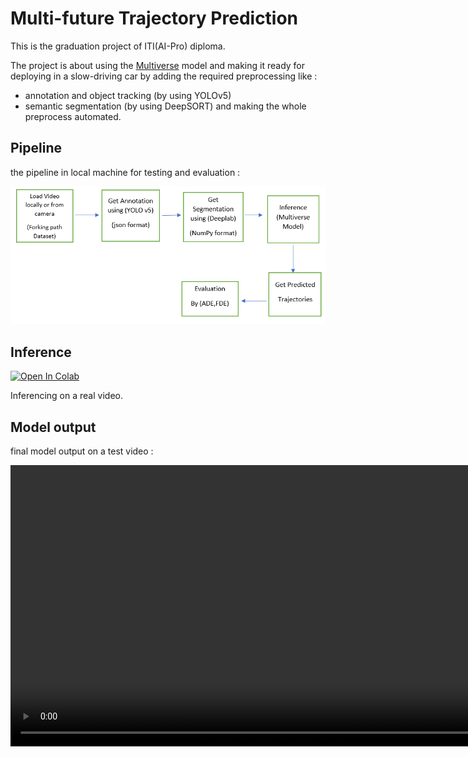 
# Multi-future Trajectory Prediction


This is the graduation project of ITI(AI-Pro) diploma.

The project is about using the [Multiverse](https://github.com/JunweiLiang/Multiverse) model 
and making it ready for deploying
in a slow-driving car by adding the required preprocessing like :

- annotation and object tracking (by using YOLOv5)
- semantic segmentation (by using DeepSORT) 
and making the whole preprocess automated.






## Pipeline
the pipeline in local machine for testing and evaluation :

![pipeline](readme_res\pipeline.PNG)


## Inference

[![Open In Colab](https://colab.research.google.com/assets/colab-badge.svg)](https://colab.research.google.com/drive/1djvYdiGALytXtPYzYEGwSLzoRH7QA3AJ?usp=sharing)

Inferencing on a real video.

## Model output
final model output on a test video :

<video src='readme_res\download.mp4' width=900/>